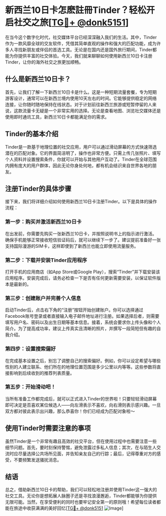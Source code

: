 # 新西兰10日卡怎麽註冊Tinder？轻松开启社交之旅[[TG💪+ @donk5151](https://t.me/s/donk5151)]

在当今这个数字化时代，社交媒体平台已经深深融入我们的生活。其中，Tinder作为一款风靡全球的交友软件，凭借其简单直观的操作和强大的匹配功能，成为许多人寻找新朋友或伴侣的首选工具。无论是在国内还是国外旅行期间，Tinder都能为你提供丰富的社交体验。今天，我们就来聊聊如何使用新西兰10日卡注册Tinder，让你的海外社交之旅更加顺畅。

## 什么是新西兰10日卡？

首先，让我们了解一下新西兰10日卡是什么。这是一种短期流量套餐，专为短期游客设计，通常可以在新西兰境内使用10天左右的时间。它能够提供稳定的网络连接，让你随时随地保持在线状态。对于计划前往新西兰旅游或短暂停留的人来说，这款流量卡无疑是一个非常实用的选择。无论是查看地图、浏览社交媒体还是使用即时通讯工具，新西兰10日卡都能满足你的需求。

## Tinder的基本介绍

Tinder是一款基于地理位置的社交应用，用户可以通过滑动屏幕的方式快速筛选潜在的匹配对象。它的界面简洁明了，操作也非常方便。只需上传几张照片、填写个人资料并设置搜索条件，你就可以开始与其他用户互动了。Tinder在全球范围内拥有庞大的用户群体，因此无论你身处何地，都有机会结识来自世界各地的朋友。

## 注册Tinder的具体步骤

接下来，我们将详细介绍如何使用新西兰10日卡注册Tinder。以下是具体的操作流程：

### 第一步：购买并激活新西兰10日卡

在出发前，你需要先购买一张新西兰10日卡，并按照说明书上的指示进行激活。确保手机能够正常接收短信验证码后，就可以继续下一步了。建议提前准备好一张支持国际漫游的SIM卡，这样即使到了新西兰也能立即使用流量服务。

### 第二步：下载并安装Tinder应用程序

打开手机的应用商店（如App Store或Google Play），搜索“Tinder”并下载安装该应用程序。安装完成后，请务必检查一下是否有任何更新需要安装，以保证软件版本是最新的。

### 第三步：创建账户并完善个人信息

启动Tinder后，点击右下角的“注册”按钮开始创建账户。你可以选择通过Facebook账号登录或者直接输入电子邮件地址进行注册。如果选择后者，则需要填写用户名、密码以及出生日期等基本信息。接着，系统会要求你上传头像和个人简介。为了提高成功率，建议上传真实且清晰的照片，并撰写一段简短但有趣的自我介绍。

### 第四步：设置搜索偏好

在完成基本设置之后，别忘了调整自己的搜索偏好。例如，你可以设定希望与哪些性别的人建立联系、他们所在的地理位置范围是多少公里以内等等。这些参数将直接影响到后续收到的推荐列表质量。

### 第五步：开始滑动吧！

当所有准备工作都完成后，就可以正式进入Tinder的世界啦！只要轻轻滑动屏幕即可决定是否喜欢某位候选人——向左滑表示不喜欢，向右滑则表示感兴趣。一旦双方都对彼此表示出兴趣，那么恭喜你！你们已经成为匹配对象啦～

## 使用Tinder时需要注意的事项

虽然Tinder是一个非常有趣且高效的社交平台，但在使用过程中也需要注意一些细节问题。首先，要时刻保持警惕，避免泄露过多私人信息；其次，在与陌生人交流时应尽量选择公共场所见面，并告知亲友自己的行踪；最后，记得尊重对方的感受，不要频繁发送骚扰消息。

## 结语

总之，借助新西兰10日卡的帮助，我们可以轻松地注册并使用Tinder这一强大的社交工具。无论你是想拓展人脉圈子还是寻找浪漫邂逅，Tinder都能够为你提供无限可能。当然，在享受便利的同时也要牢记安全第一的原则哦！希望每位读者都能在旅途中收获满满的美好回忆[[TG💪+ @donk5151](https://t.me/s/donk5151) ![Image](https://i.postimg.cc/rwNCRYN7/Snipaste-2025-04-30-17-27-05.png)]